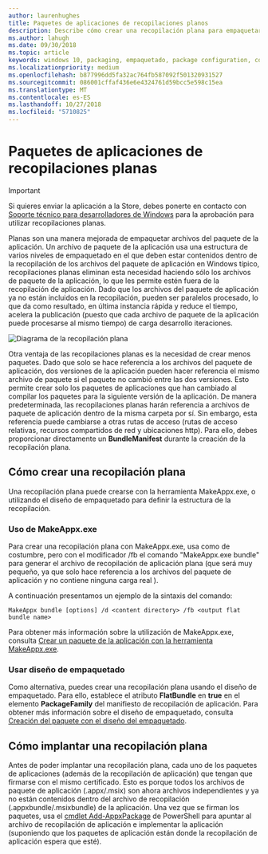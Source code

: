 ```yaml
---
author: laurenhughes
title: Paquetes de aplicaciones de recopilaciones planos
description: Describe cómo crear una recopilación plana para empaquetar los archivos de paquetes .appx de la aplicación con referencias a los paquetes de aplicaciones.
ms.author: lahugh
ms.date: 09/30/2018
ms.topic: article
keywords: windows 10, packaging, empaquetado, package configuration, configuración de paquete, flat bundle, recopilación plana
ms.localizationpriority: medium
ms.openlocfilehash: b877996dd5fa32ac764fb587092f501320931527
ms.sourcegitcommit: 086001cffaf436e6e4324761d59bcc5e598c15ea
ms.translationtype: MT
ms.contentlocale: es-ES
ms.lasthandoff: 10/27/2018
ms.locfileid: "5710825"
---
```

# <a name="flat-bundle-app-packages"></a>Paquetes de aplicaciones de recopilaciones planas 

> [!IMPORTANT]
> Si quieres enviar la aplicación a la Store, debes ponerte en contacto con [Soporte técnico para desarrolladores de Windows](https://developer.microsoft.com/windows/support) para la aprobación para utilizar recopilaciones planas.

Planas son una manera mejorada de empaquetar archivos del paquete de la aplicación. Un archivo de paquete de la aplicación usa una estructura de varios niveles de empaquetado en el que deben estar contenidos dentro de la recopilación de los archivos del paquete de aplicación en Windows típico, recopilaciones planas eliminan esta necesidad haciendo sólo los archivos de paquete de la aplicación, lo que les permite estén fuera de la recopilación de aplicación. Dado que los archivos del paquete de aplicación ya no están incluidos en la recopilación, pueden ser paralelos procesado, lo que da como resultado, en última instancia rápida y reduce el tiempo, acelera la publicación (puesto que cada archivo de paquete de la aplicación puede procesarse al mismo tiempo) de carga desarrollo iteraciones.

![Diagrama de la recopilación plana](images/bundle-combined.png)

Otra ventaja de las recopilaciones planas es la necesidad de crear menos paquetes. Dado que solo se hace referencia a los archivos del paquete de aplicación, dos versiones de la aplicación pueden hacer referencia el mismo archivo de paquete si el paquete no cambió entre las dos versiones. Esto permite crear solo los paquetes de aplicaciones que han cambiado al compilar los paquetes para la siguiente versión de la aplicación.
De manera predeterminada, las recopilaciones planas harán referencia a archivos de paquete de aplicación dentro de la misma carpeta por sí. Sin embargo, esta referencia puede cambiarse a otras rutas de acceso (rutas de acceso relativas, recursos compartidos de red y ubicaciones http). Para ello, debes proporcionar directamente un **BundleManifest** durante la creación de la recopilación plana. 

## <a name="how-to-create-a-flat-bundle"></a>Cómo crear una recopilación plana

Una recopilación plana puede crearse con la herramienta MakeAppx.exe, o utilizando el diseño de empaquetado para definir la estructura de la recopilación.

### <a name="using-makeappxexe"></a>Uso de MakeAppx.exe
Para crear una recopilación plana con MakeAppx.exe, usa como de costumbre, pero con el modificador /fb el comando "MakeAppx.exe bundle" para generar el archivo de recopilación de aplicación plana (que será muy pequeño, ya que solo hace referencia a los archivos del paquete de aplicación y no contiene ninguna carga real ). 

A continuación presentamos un ejemplo de la sintaxis del comando:

```syntax
MakeAppx bundle [options] /d <content directory> /fb <output flat bundle name>
```

Para obtener más información sobre la utilización de MakeAppx.exe, consulta [Crear un paquete de la aplicación con la herramienta MakeAppx.exe](https://docs.microsoft.com/windows/uwp/packaging/create-app-package-with-makeappx-tool).

### <a name="using-packaging-layout"></a>Usar diseño de empaquetado
Como alternativa, puedes crear una recopilación plana usando el diseño de empaquetado. Para ello, establece el atributo **FlatBundle** en **true** en el elemento **PackageFamily** del manifiesto de recopilación de aplicación. Para obtener más información sobre el diseño de empaquetado, consulta [Creación del paquete con el diseño del empaquetado](packaging-layout.md).

## <a name="how-to-deploy-a-flat-bundle"></a>Cómo implantar una recopilación plana 
Antes de poder implantar una recopilación plana, cada uno de los paquetes de aplicaciones (además de la recopilación de aplicación) que tengan que firmarse con el mismo certificado. Esto es porque todos los archivos de paquete de aplicación (.appx/.msix) son ahora archivos independientes y ya no están contenidos dentro del archivo de recopilación (.appxbundle/.msixbundle) de la aplicación. Una vez que se firman los paquetes, usa el [cmdlet Add-AppxPackage](https://docs.microsoft.com/powershell/module/appx/add-appxpackage?view=win10-ps) de PowerShell para apuntar al archivo de recopilación de aplicación e implementar la aplicación (suponiendo que los paquetes de aplicación están donde la recopilación de aplicación espera que esté). 